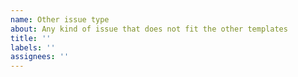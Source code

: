 ```yaml
---
name: Other issue type
about: Any kind of issue that does not fit the other templates
title: ''
labels: ''
assignees: ''
---
```


<!-- If you like this project, please ⭐ star it https://github.com/omni-us/jsonargparse/ -->

